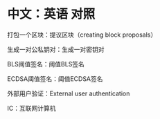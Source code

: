# 中文：英语  对照

打包一个区块：提议区块（creating block proposals）

生成一对公私钥对：生成一对密钥对

BLS阈值签名：阈值BLS签名

ECDSA阈值签名：阈值ECDSA签名

外部用户验证：External user authentication

IC：互联网计算机